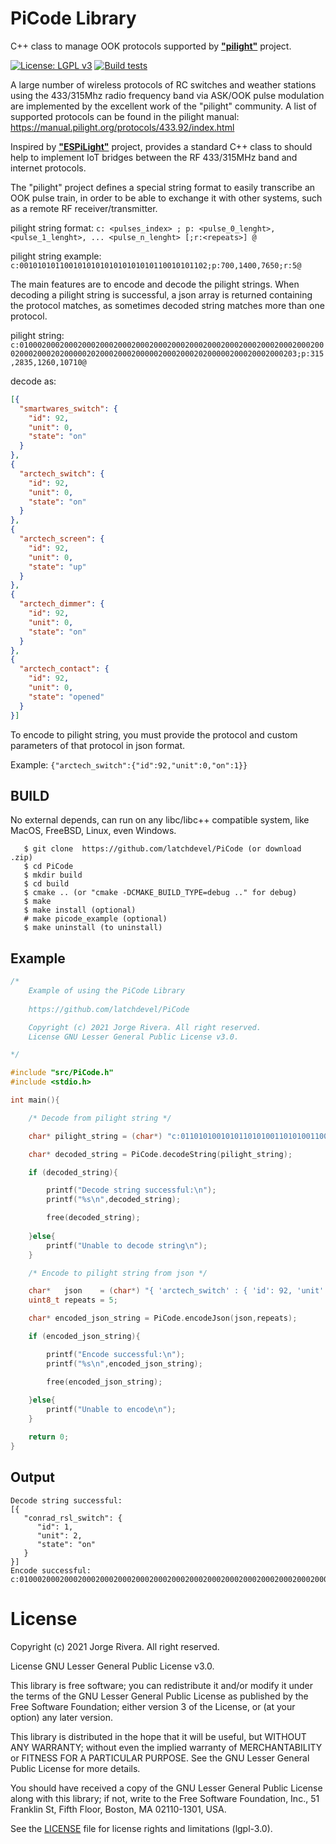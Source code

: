 # PiCode Library

C++ class to manage OOK protocols supported by [**"pilight"**](https://github.com/pilight/pilight) project.

[![License: LGPL v3](https://img.shields.io/badge/License-LGPL%20v3-blue.svg)](https://www.gnu.org/licenses/lgpl-3.0)
[![Build tests](https://github.com/latchdevel/PiCode/actions/workflows/BuildTest.yml/badge.svg)](https://github.com/latchdevel/PiCode/actions/workflows/BuildTest.yml)

A large number of wireless protocols of RC switches and weather stations using the 433/315Mhz radio frequency band via ASK/OOK pulse modulation are implemented by the excellent work of the "pilight" community. A list of supported protocols can be found in the pilight manual: https://manual.pilight.org/protocols/433.92/index.html

Inspired by [**"ESPiLight"**](https://github.com/puuu/ESPiLight) project, provides a standard C++ class to should help to implement IoT bridges between the RF 433/315MHz band and internet protocols.

The "pilight" project defines a special string format to easily transcribe an OOK pulse train, in order to be able to exchange it with other systems, such as a remote RF receiver/transmitter.

pilight string format: `c: <pulses_index> ; p: <pulse_0_lenght>, <pulse_1_lenght>, ... <pulse_n_lenght> [;r:<repeats>] @`

pilight string example: `c:001010101100101010101010101010110010101102;p:700,1400,7650;r:5@`

The main features are to encode and decode the pilight strings.
When decoding a pilight string is successful, a json array is returned containing the protocol matches, as sometimes decoded string matches more than one protocol.

pilight string: `c:010002000200020002000200020002000200020002000200020002000200020002000200020002020000020200020002000002000200020200000200020002000203;p:315,2835,1260,10710@`

decode as:
```json
[{
  "smartwares_switch": {
    "id": 92,
    "unit": 0,
    "state": "on"
  }
},
{
  "arctech_switch": {
    "id": 92,
    "unit": 0,
    "state": "on"
  }
},
{
  "arctech_screen": {
    "id": 92,
    "unit": 0,
    "state": "up"
  }
},
{
  "arctech_dimmer": {
    "id": 92,
    "unit": 0,
    "state": "on"
  }
},
{
  "arctech_contact": {
    "id": 92,
    "unit": 0,
    "state": "opened"
  }
}]
```

To encode to pilight string, you must provide the protocol and custom parameters of that protocol in json format.

Example: `{"arctech_switch":{"id":92,"unit":0,"on":1}}`


## BUILD
No external depends, can run on any libc/libc++ compatible system, like MacOS, FreeBSD, Linux, even Windows.
 ```
    $ git clone  https://github.com/latchdevel/PiCode (or download .zip)
    $ cd PiCode
    $ mkdir build
    $ cd build
    $ cmake .. (or "cmake -DCMAKE_BUILD_TYPE=debug .." for debug)
    $ make
    $ make install (optional)
    # make picode_example (optional)
    $ make uninstall (to uninstall)
```

## Example
```cpp
/*  
    Example of using the PiCode Library 
    
    https://github.com/latchdevel/PiCode

    Copyright (c) 2021 Jorge Rivera. All right reserved.
    License GNU Lesser General Public License v3.0.

*/

#include "src/PiCode.h"
#include <stdio.h> 

int main(){

    /* Decode from pilight string */

    char* pilight_string = (char*) "c:011010100101011010100110101001100110010101100110101010101010101012;p:1400,600,6800@";

    char* decoded_string = PiCode.decodeString(pilight_string);

    if (decoded_string){

        printf("Decode string successful:\n");
        printf("%s\n",decoded_string);

        free(decoded_string);
    
    }else{
        printf("Unable to decode string\n");
    }

    /* Encode to pilight string from json */

    char*   json    = (char*) "{ 'arctech_switch' : { 'id': 92, 'unit': 0, 'on': 1 }}";
    uint8_t repeats = 5;

    char* encoded_json_string = PiCode.encodeJson(json,repeats);

    if (encoded_json_string){

        printf("Encode successful:\n");
        printf("%s\n",encoded_json_string);

        free(encoded_json_string);
    
    }else{
        printf("Unable to encode\n");
    }

    return 0;
}
```

## Output
```
Decode string successful:
[{
   "conrad_rsl_switch": {
      "id": 1,
      "unit": 2,
      "state": "on"
   }
}]
Encode successful:
c:010002000200020002000200020002000200020002000200020002000200020002000200020002020000020200020002000002000200020200000200020002000203;p:315,2835,1260,10710;r:5
```

# License
Copyright (c) 2021 Jorge Rivera. All right reserved.

License GNU Lesser General Public License v3.0.

This library is free software; you can redistribute it and/or
modify it under the terms of the GNU Lesser General Public
License as published by the Free Software Foundation; either
version 3 of the License, or (at your option) any later version.

This library is distributed in the hope that it will be useful,
but WITHOUT ANY WARRANTY; without even the implied warranty of
MERCHANTABILITY or FITNESS FOR A PARTICULAR PURPOSE.  See the GNU
Lesser General Public License for more details.

You should have received a copy of the GNU Lesser General Public License 
along with this library; if not, write to the Free Software Foundation, 
Inc., 51 Franklin St, Fifth Floor, Boston, MA  02110-1301, USA.

See the [LICENSE](LICENSE.md) file for license rights and limitations (lgpl-3.0).
